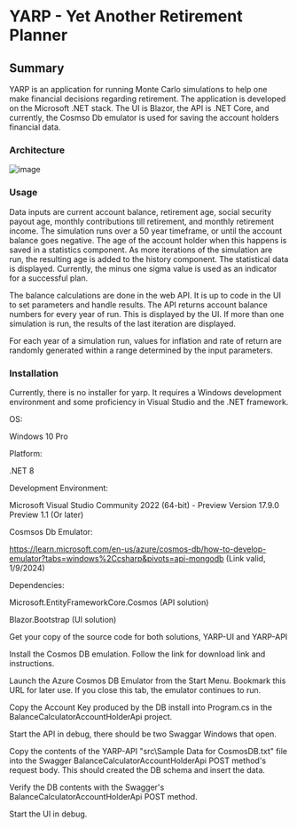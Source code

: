 # YARP - Yet Another Retirement Planner

## Summary
YARP is an application for running Monte Carlo simulations to help one make financial decisions regarding retirement. The application is developed on the Microsoft .NET stack. The UI is Blazor, the API is .NET Core, and currently, the Cosmso Db emulator is used for saving the account holders financial data.

### Architecture

![image](https://github.com/DougPomerenke/YARP-API/assets/141588660/e5e61eeb-8631-4a38-b199-4f91812f7c8d)

### Usage
Data inputs are current account balance, retirement age, social security payout age, monthly contributions till retirement, and monthly retirement income. The simulation runs over a 50 year timeframe, or until the account balance goes negative. The age of the account holder when this happens is saved in a statistics component. As more iterations of the simulation are run, the resulting age is added to the history component. The statistical data is displayed. Currently, the minus one sigma value is used as an indicator for a successful plan.

The balance calculations are done in the web API. It is up to code in the UI to set parameters and handle results. The API returns account balance numbers for every year of run. This is displayed by the UI. If more than one simulation is run, the results of the last iteration are displayed. 

For each year of a simulation run, values for inflation and rate of return are randomly generated within a range determined by the input parameters.

### Installation

Currently, there is no installer for yarp. It requires a Windows development environment and some proficiency in Visual Studio and the .NET framework.

OS:

Windows 10 Pro

Platform:

.NET 8

Development Environment:

Microsoft Visual Studio Community 2022 (64-bit) - Preview Version 17.9.0 Preview 1.1 (Or later)

Cosmsos Db Emulator:

https://learn.microsoft.com/en-us/azure/cosmos-db/how-to-develop-emulator?tabs=windows%2Ccsharp&pivots=api-mongodb  (Link valid, 1/9/2024)

Dependencies:

Microsoft.EntityFrameworkCore.Cosmos  (API solution)

Blazor.Bootstrap  (UI solution)


Get your copy of the source code for both solutions, YARP-UI and YARP-API

Install the Cosmos DB emulation. Follow the link for download link and instructions.

Launch the Azure Cosmos DB Emulator from the Start Menu. Bookmark this URL for later use. If you close this tab, the emulator continues to run.

Copy the Account Key produced by the DB install into Program.cs in the BalanceCalculatorAccountHolderApi project.

Start the API in debug, there should be two Swaggar Windows that open.

Copy the contents of the YARP-API "src\Sample Data for CosmosDB.txt" file into the Swagger BalanceCalculatorAccountHolderApi POST method's request body. This should created the DB schema and insert the data.

Verify the DB contents with the Swagger's BalanceCalculatorAccountHolderApi POST method.

Start the UI in debug.




